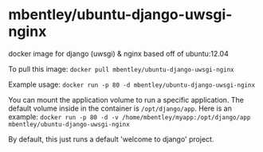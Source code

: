 mbentley/ubuntu-django-uwsgi-nginx
==================

docker image for django (uwsgi) & nginx
based off of ubuntu:12.04

To pull this image:
`docker pull mbentley/ubuntu-django-uwsgi-nginx`

Example usage:
`docker run -p 80 -d mbentley/ubuntu-django-uwsgi-nginx`

You can mount the application volume to run a specific application.  The default volume inside in the container is `/opt/django/app`.  Here is an example:
`docker run -p 80 -d -v /home/mbentley/myapp:/opt/django/app mbentley/ubuntu-django-uwsgi-nginx`

By default, this just runs a default 'welcome to django' project.
